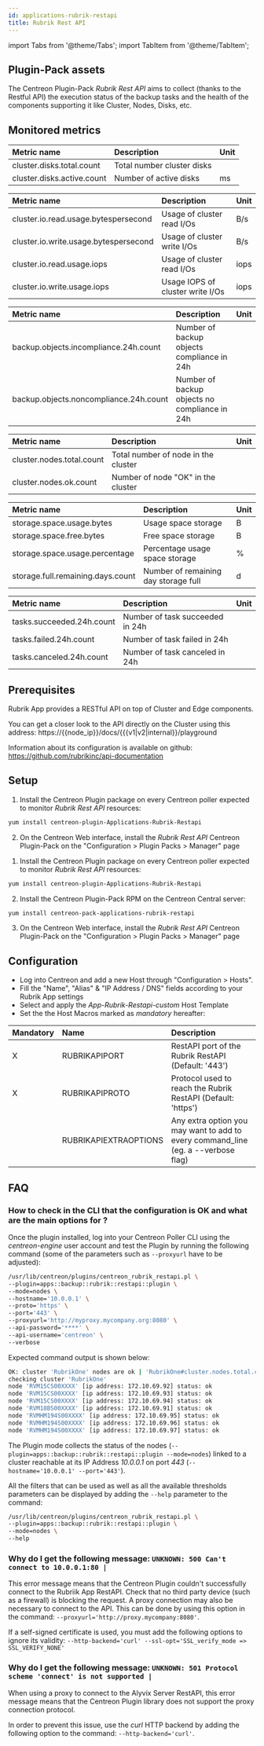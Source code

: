 ```yaml
---
id: applications-rubrik-restapi
title: Rubrik Rest API
---
```

import Tabs from '@theme/Tabs';
import TabItem from '@theme/TabItem';


## Plugin-Pack assets

The Centreon Plugin-Pack *Rubrik Rest API* aims to collect (thanks to the Restful API)
the execution status of the backup tasks and the health of the components supporting it
like Cluster, Nodes, Disks, etc.

## Monitored metrics

<Tabs groupId="operating-systems">
<TabItem value="Disk" label="Disk">

| Metric name                | Description                | Unit |
| :------------------------- | :------------------------- | :--- |
| cluster.disks.total.count  | Total number cluster disks |      |
| cluster.disks.active.count | Number of active disks     | ms   |

</TabItem>
<TabItem value="Cluster" label="Cluster">

| Metric name                           | Description                      | Unit |
| :------------------------------------ | :------------------------------- | :--- |
| cluster.io.read.usage.bytespersecond  | Usage of cluster read I/Os       | B/s  |
| cluster.io.write.usage.bytespersecond | Usage of cluster write I/Os      | B/s  |
| cluster.io.read.usage.iops            | Usage of cluster read I/Os       | iops |
| cluster.io.write.usage.iops           | Usage IOPS of cluster write I/Os | iops |

</TabItem>
<TabItem value="Compliance" label="Compliance">

| Metric name                            | Description                                   | Unit |
| :------------------------------------- | :-------------------------------------------- | :--- |
| backup.objects.incompliance.24h.count  | Number of backup objects compliance in 24h    |      |
| backup.objects.noncompliance.24h.count | Number of backup objects no compliance in 24h |      |

</TabItem>
<TabItem value="Node" label="Node">

| Metric name               | Description                         | Unit |
| :------------------------ | :---------------------------------- | :--- |
| cluster.nodes.total.count | Total number of node in the cluster |      |
| cluster.nodes.ok.count    | Number of node "OK" in the cluster  |      |

</TabItem>
<TabItem value="Storage" label="Storage">

| Metric name                       | Description                          | Unit |
| :-------------------------------- | :----------------------------------- | :--- |
| storage.space.usage.bytes         | Usage space storage                  | B    |
| storage.space.free.bytes          | Free space storage                   | B    |
| storage.space.usage.percentage    | Percentage usage space storage       | %    |
| storage.full.remaining.days.count | Number of remaining day storage full | d    |

</TabItem>
<TabItem value="Task" label="Task">

| Metric name               | Description                     | Unit |
| :------------------------ | :------------------------------ | :--- |
| tasks.succeeded.24h.count | Number of task succeeded in 24h |      |
| tasks.failed.24h.count    | Number of task failed in 24h    |      |
| tasks.canceled.24h.count  | Number of task canceled in 24h  |      |

</TabItem>
</Tabs>

## Prerequisites

Rubrik App provides a RESTful API on top of Cluster and Edge components.

You can get a closer look to the API directly on the Cluster using this address:
https://{{node_ip}}/docs/{{{v1|v2|internal}}/playground

Information about its configuration is available on github: https://github.com/rubrikinc/api-documentation

## Setup

<Tabs groupId="operating-systems">
<TabItem value="Online IMP Licence & IT100 Editions" label="Online IMP Licence & IT100 Editions">

1. Install the Centreon Plugin package on every Centreon poller expected to monitor *Rubrik Rest API* resources:

```bash
yum install centreon-plugin-Applications-Rubrik-Restapi
```

2. On the Centreon Web interface, install the *Rubrik Rest API* Centreon Plugin-Pack
on the "Configuration > Plugin Packs > Manager" page

</TabItem>
<TabItem value="Offline IMP License" label="Offline IMP License">

1. Install the Centreon Plugin package on every Centreon poller expected to monitor *Rubrik Rest API* resources:

```bash
yum install centreon-plugin-Applications-Rubrik-Restapi
```

2. Install the Centreon Plugin-Pack RPM on the Centreon Central server:

```bash
yum install centreon-pack-applications-rubrik-restapi
```

3. On the Centreon Web interface, install the *Rubrik Rest API* Centreon Plugin-Pack
on the "Configuration > Plugin Packs > Manager" page

</TabItem>
</Tabs>

## Configuration

* Log into Centreon and add a new Host through "Configuration > Hosts".
* Fill the "Name", "Alias" & "IP Address / DNS" fields according to your Rubrik App settings
* Select and apply the *App-Rubrik-Restapi-custom* Host Template
* Set the the Host Macros marked as *mandatory* hereafter:

| Mandatory | Name                  | Description                                                                        |
| :-------- | :-------------------- | :--------------------------------------------------------------------------------- |
| X         | RUBRIKAPIPORT         | RestAPI port of the Rubrik RestAPI (Default: '443')                                |
| X         | RUBRIKAPIPROTO        | Protocol used to reach the Rubrik RestAPI (Default: 'https')                       |
|           | RUBRIKAPIEXTRAOPTIONS | Any extra option you may want to add to every command\_line (eg. a --verbose flag) |

## FAQ

### How to check in the CLI that the configuration is OK and what are the main options for ?

Once the plugin installed, log into your Centreon Poller CLI using the *centreon-engine* user account and test the Plugin
by running the following command (some of the parameters such as ```--proxyurl``` have to be adjusted):

```bash
/usr/lib/centreon/plugins/centreon_rubrik_restapi.pl \
--plugin=apps::backup::rubrik::restapi::plugin \
--mode=nodes \
--hostname='10.0.0.1' \
--proto='https' \
--port='443' \
--proxyurl='http://myproxy.mycompany.org:8080' \
--api-password='****' \
--api-username='centreon' \
--verbose
```

Expected command output is shown below:

```bash
OK: cluster 'RubrikOne' nodes are ok | 'RubrikOne#cluster.nodes.total.count'=7;;;0; 'RubrikOne#cluster.nodes.ok.count'=7;;;0;7
checking cluster 'RubrikOne'
node 'RVM15CS00XXXX' [ip address: 172.10.69.92] status: ok
node 'RVM15CS00XXXX' [ip address: 172.10.69.93] status: ok
node 'RVM15CS00XXXX' [ip address: 172.10.69.94] status: ok
node 'RVM18BS00XXXX' [ip address: 172.10.69.91] status: ok
node 'RVMHM194S00XXXX' [ip address: 172.10.69.95] status: ok
node 'RVMHM194S00XXXX' [ip address: 172.10.69.96] status: ok
node 'RVMHM194S00XXXX' [ip address: 172.10.69.97] status: ok
```

The Plugin mode collects the status of the nodes (```--plugin=apps::backup::rubrik::restapi::plugin --mode=nodes```)
linked to a cluster reachable at its IP Address *10.0.0.1* on port *443* (```--hostname='10.0.0.1' --port='443'```).

All the filters that can be used as well as all the available thresholds parameters
can be displayed by adding the  ```--help``` parameter to the command:

```bash
/usr/lib/centreon/plugins/centreon_rubrik_restapi.pl \
--plugin=apps::backup::rubrik::restapi::plugin \
--mode=nodes \
--help
```

### Why do I get the following message: ```UNKNOWN: 500 Can't connect to 10.0.0.1:80 |```

This error message means that the Centreon Plugin couldn't successfully connect to the Rubriik App RestAPI.
Check that no third party device (such as a firewall) is blocking the request.
A proxy connection may also be necessary to connect to the API.
This can be done by using this option in the command: ```--proxyurl='http://proxy.mycompany:8080'```.

If a self-signed certificate is used, you must add the following options to ignore its validity:
```--http-backend='curl' --ssl-opt='SSL_verify_mode => SSL_VERIFY_NONE'```

### Why do I get the following message: ```UNKNOWN: 501 Protocol scheme 'connect' is not supported |```

When using a proxy to connect to the Alyvix Server RestAPI, this error
message means that the Centreon Plugin library does not support the proxy
connection protocol.

In order to prevent this issue, use the *curl* HTTP backend by adding the
following option to the command: ```--http-backend='curl'```.
